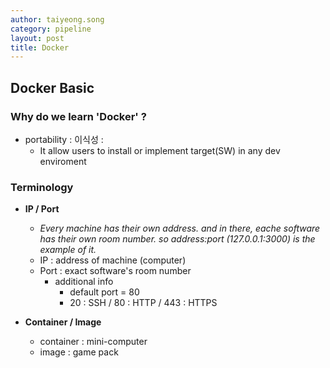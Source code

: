 ```yaml
---
author: taiyeong.song
category: pipeline
layout: post
title: Docker
---
```


## Docker Basic
### Why do we learn 'Docker' ?
- portability : 이식성 : 
    - It allow users to install or implement target(SW) in any dev enviroment


### Terminology
- **IP / Port**
    - *Every machine has their own address. and in there, eache software has their own room number. so address:port (127.0.0.1:3000) is the example of it.*
    - IP : address of machine (computer)
    - Port : exact software's room number
        - additional info 
            - default port = 80
            - 20 : SSH / 80 : HTTP / 443 : HTTPS

- **Container / Image**
    - container : mini-computer 
    - image : game pack

    